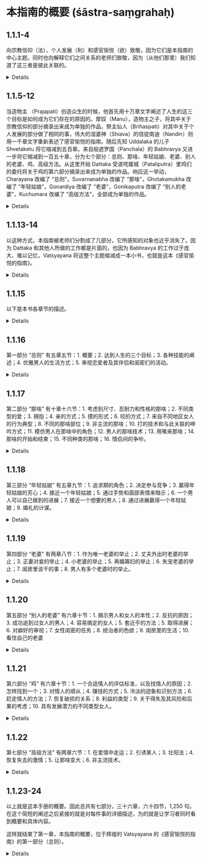 # 本指南的概要 (śāstra-saṃgrahaḥ)

## 1.1.1-4

向宗教信仰（法），个人发展（利）和感官愉悦（欲）致敬，因为它们是本指南的中心主题。同时也向解释它们之间关系的老师们致敬，因为（从他们那里）我们知道了这三者是彼此关联的。

<details>
dharmārthakāmebhyo namaḥ || 1.1.1 ||

dharma-artha-kāmebhyo namaḥ ||

śāstre prakṛtatvāt || 1.1.2 ||

śāstre prakṛtatvāt ||

tatsamayāvabodhakebhyaś cācāryebhyaḥ || 1.1.3 ||

tat-samaya-avabodhakebhyaś ca-ācāryebhyaḥ ||

tatsaṃbandhāt || 1.1.4 ||

tat-saṃbandhāt ||
</details>

## 1.1.5-12

当造物主 （Prajapati）创造众生的时候，他首先用十万章文字阐述了人生的这三个目标是如何成为它们存在的原因的。摩奴（Manu），造物主之子，将其中关于宗教信仰的部分摘录出来成为单独的作品。祭主仙人（Brihaspati）对其中关于个人发展的部分做了相同的事，伟大的湿婆神（Shiava）的信徒南迪（Nandin）则用一千章文字重新表述了感官愉悦的指南。随后先知
Uddalaka 的儿子 Shvetaketu
将它缩减到五百章。来自般遮罗国（Panchala）的 Babhravya
又进一步将它缩减到一百五十章，分为七个部分：总则、那啥、年轻姑娘、老婆、别人的老婆、鸡、高级方法。从这里开始
Dattaka 受波咤厘城（Pataliputra）里鸡们的委托将关于鸡的第六部分摘录出来成为单独的作品。响应这一举动，Charayana
改编了 “总则”，Suvarnanabha 改编了 “那啥”，Ghotakamukha
改编了 “年轻姑娘”，Gonardiya
改编了 “老婆”，Gonikaputra
改编了 “别人的老婆”，Kuchumara 改编了 “高级方法”，全部成为单独的作品。

<details>
prajāpatir hi prajāḥ sṛṣṭvā tāṣāṃ sthitinibandhanaṃ trivargasya
sādhanam adhyāyānāṃ śatasahasreṇāgre provāca || 1.1.5 ||

prajāpatir hi prajāḥ sṛṣṭvā tāṣāṃ sthiti-nibandhanaṃ trivargasya
sādhanam adhyāyānāṃ śatasahasreṇa-agre provāca ||

tasyaikadeśikaṃ manuḥ svāyaṃbhuvo dharmādhikārikaṃ pṛthak cakāra
|| 1.1.6 ||

tasya-ekadeśikaṃ manuḥ svāyaṃbhuvo dharma-adhikārikaṃ pṛthak cakāra ||

bṛhaspatir arthādhikārikam || 1.1.7 ||

bṛhaspatir artha-adhikārikam ||

mahādevānucaraś ca nandī sahasreṇādhyāyānāṃ pṛthak kāmasūtraṃ provāca
|| 1.1.8 ||

mahādeva-anucaraś ca nandī sahasreṇa-adhyāyānāṃ pṛthak kāmasūtraṃ provāca ||

tad eva tu pañcabhir adhyāyaśatair auddālakiḥ śvetaketuḥ saṃcikṣepa
|| 1.1.9 ||

tad eva tu pañcabhir adhyāyaśatair auddālakiḥ śvetaketuḥ saṃcikṣepa ||

tad eva tu punar adhyardhenādhyāyaśatena
sādhāraṇasāṃprayogikakanyāsaṃprayuktakabhāryādhikārikapāradārikavaiśikaupaniṣadikaiḥ
saptabhir adhikaraṇair bābhravyaḥ pāñcālaḥ saṃcikṣepa || 1.1.10 ||

tad eva tu punar adhyardhena-adhyāyaśatena
sādhāraṇa-sāṃprayogika-kanyā-saṃprayuktaka-bhāryā-adhikārika-pāradārika-vaiśika-aupaniṣadikaiḥ
saptabhir adhikaraṇair bābhravyaḥ pāñcālaḥ saṃcikṣepa ||

tasya ṣaṣṭhaṃ vaiśikam adhikaraṇaṃ pāṭaliputrikāṇāṃ gaṇikānāṃ
niyogād dattakaḥ pṛthak cakāra || 1.1.11 ||

tasya ṣaṣṭhaṃ vaiśikam adhikaraṇaṃ pāṭaliputrikāṇāṃ gaṇikānāṃ
niyogād dattakaḥ pṛthak cakāra ||

tatprasaṅgāc cārāyaṇaḥ sādhāraṇam adhikaraṇaṃ pṛthak provāca |
suvarṇanābhaḥ sāṃprayogikam | ghoṭakamukhaḥ kanyāsaṃprayuktakam |
gonardīyo bhāryādhikārikam | goṇikāputraḥ pāradārikam | kucumāra
aupaniṣadikam iti || 1.1.12 ||

tat-prasaṅgāc cārāyaṇaḥ sādhāraṇam adhikaraṇaṃ pṛthak provāca |
suvarṇanābhaḥ sāṃprayogikam | ghoṭakamukhaḥ kanyā-saṃprayuktakam |
gonardīyo bhāryā-adhikārikam | goṇikāputraḥ pāradārikam | kucumāra
aupaniṣadikam iti ||
</details>

## 1.1.13-14

以这种方式，本指南被老师们分割成了几部分，它所感知的对象也近乎消失了。因为
Dattaka 和其他人所做的工作都是片面的，也因为
Babhravya 的工作过于庞大、难以记忆，Vatsyayana
将这整个主题缩减成一本小书，也就是这本《感官愉悦的指南》。

<details>
evaṃ bahubhir ācāryais tacchāstraṃ khaṇḍaśaḥ praṇītam utsannakalpam
abhūt ||  1.1.13 ||

evaṃ bahubhir ācāryais tacchāstraṃ khaṇḍaśaḥ praṇītam utsannakalpam abhūt ||

tatra dattakādibhiḥ praṇītānāṃ śāstrāvayavānām ekadeśatvāt,
mahad iti ca bābhravīyasya duradhyeyatvāt,
saṃkṣipya sarvam artham alpena granthena kāmasūtram idaṃ praṇītam
|| 1.1.14 ||

tatra dattaka-ādibhiḥ praṇītānāṃ śāstra-avayavānām ekadeśatvāt,
mahad iti ca bābhravīyasya duradhyeyatvāt,
saṃkṣipya sarvam artham alpena granthena kāmasūtram idaṃ praṇītam ||
</details>

## 1.1.15

以下是本书各章节的描述。

<details>
tasyāyaṃ prakaraṇādhikaraṇasamuddeśaḥ || 1.1.15 ||

tasya-ayaṃ prakaraṇa-adhikaraṇa-samuddeśaḥ ||
</details>

## 1.1.16

第一部分 “总则” 有五章五节：1.
概要；2. 达到人生的三个目标；3. 各种技能的阐述；4.
优雅男人的生活方式；5. 审视恋爱者及其伴侣和闺密们的活动。

<details>
śāstrasaṃgrahaḥ | trivargapratipattiḥ | vidyāsamuddeśaḥ |
nāgarikavṛttam | nāyakasahāyadūtīkarmavimarśaḥ | iti sādhāraṇaṃ
prathamam adhikaraṇam | adhyāyāḥ pañca | prakaraṇāni pañca || 1.1.16 ||

śāstra-saṃgrahaḥ | trivarga-pratipattiḥ | vidyā-samuddeśaḥ |
nāgarika-vṛttam | nāyaka-sahāya-dūtīkarma-vimarśaḥ | iti sādhāraṇaṃ
prathamam adhikaraṇam | adhyāyāḥ pañca | prakaraṇāni pañca ||
</details>

## 1.1.17

第二部分 “那啥” 有十章十六节：1.
考虑到尺寸、忍耐力和性格的那啥；2. 不同类型的爱；3. 拥抱；4.
亲的方式；5. 摸的形式；6. 咬的方式；7.
来自不同地区女人的行为典型；8. 不同的那啥部位；9.
非主流的那啥；10. 打的技术和与此关联的呻吟方式；11.
模仿男人在那啥中的角色；12. 男人的那啥技术；13. 用嘴来那啥；14.
那啥的开始和结束；15. 不同种类的那啥；16. 情侣间的争吵。

<details>
pramāṇakālabhāvebhyo ratāvasthāpanam | prītiviśeṣāḥ | āliṅganavicārāḥ
| cumbanavikalpāḥ | nakharadanajātayaḥ | daśanacchedyavidhayaḥ | deśyā
upacārāḥ | saṃveśanaprakārāḥ | citraratāni | prahaṇanayogāḥ |
tadyuktāś ca sītkṛtopakramāḥ | puruṣāyitam | puruṣopasṛptāni |
aupariṣṭakam | ratārambhāvasānikam | rataviśeṣāḥ | praṇayakalahaḥ |
iti sāṃprayogikaṃ dvitīyam adhikaraṇam | adhyāyā daśa | prakaraṇāni
saptadaśa || 1.1.17 ||

pramāṇa-kāla-bhāvebhyo rata-avasthāpanam | prīti-viśeṣāḥ |
āliṅgana-vicārāḥ | cumbana-vikalpāḥ | nakha-radana-jātayaḥ |
daśana-cchedya-vidhayaḥ | deśyā upacārāḥ | saṃveśana-prakārāḥ |
citra-ratāni | prahaṇana-yogāḥ | tadyuktāś ca sītkṛta-upakramāḥ |
puruṣāyitam | puruṣopasṛptāni | aupariṣṭakam | ratārambhāvasānikam |
rataviśeṣāḥ | praṇayakalahaḥ | iti sāṃprayogikaṃ dvitīyam adhikaraṇam
| adhyāyā daśa | prakaraṇāni saptadaśa ||
</details>

## 1.1.18

第三部分 “年轻姑娘” 有五章九节：1.
追求期的角色；2. 决定参与竞争；3. 赢得年轻姑娘的芳心；4.
接近一个年轻姑娘；5. 通过手势和面部表情来暗示；6.
一个男人可以自己做到的进展；7. 接近一个想要的男人；8.
通过进展赢得一个年轻姑娘；9. 婚礼的计谋。

<details>
varaṇavidhānam | saṃbandhanirṇayaḥ | kanyāvisrambhaṇam | *bālāyā
[Ch: bālāyāḥ] upakramāḥ | iṅgitākārasūcanam | ekapuruṣābhiyogaḥ |
prayojyasyopāvartanam | abhiyogataś ca kanyāyāḥ pratipattiḥ |
vivāhayogaḥ | iti kanyāsaṃprayuktakaṃ tṛtīyam adhikaraṇam | adhyāyāḥ
pañca | prakaraṇāni nava || 1.1.18 ||

varaṇa-vidhānam | saṃbandha-nirṇayaḥ | kanyā-visrambhaṇam | *bālāyā
[Ch: bālāyāḥ] upakramāḥ | iṅgita-ākāra-sūcanam | eka-puruṣa-abhiyogaḥ
| prayojyasya-upāvartanam | abhiyogataś ca kanyāyāḥ pratipattiḥ |
vivāha-yogaḥ | iti kanyā-saṃprayuktakaṃ tṛtīyam adhikaraṇam | adhyāyāḥ
pañca | prakaraṇāni nava ||
</details>

## 1.1.19

第四部分 “老婆” 有两章八节：1.
作为唯一老婆的举止；2. 丈夫外出时老婆的举止；3. 正妻对妾的举止；4.
小老婆的举止；5. 再婚寡妇的举止；6. 失宠老婆的举止；7.
闺房里该干的事；8. 男人有多个老婆时的举止。

<details>
ekacāriṇīvṛttam | pravāsacaryā | sapatnīṣu jyeṣṭhāvṛttam |
kaniṣṭhāvṛttam | punarbhūvṛttam | durbhagāvṛttam | *āntaḥpurikam
[Ch: antaḥpurikam] | puruṣasya bahvīṣu pratipattiḥ | iti
bhāryādhikārikaṃ caturtham adhikaraṇam | adhyāyau dvau | prakaraṇāny
aṣṭau || 1.1.19 ||

eka-cāriṇī-vṛttam | pravāsa-caryā | sapatnīṣu jyeṣṭhā-vṛttam |
kaniṣṭhā-vṛttam | punarbhū-vṛttam | durbhagā-vṛttam | *āntaḥpurikam
[Ch: antaḥpurikam] | puruṣasya bahvīṣu
pratipattiḥ | iti bhāryā-adhikārikaṃ caturtham adhikaraṇam |
adhyāyau dvau | prakaraṇāny aṣṭau ||
</details>

## 1.1.20

第五部分 “别人的老婆” 有六章十节：1. 揭示男人和女人的本性；2.
反抗的原因；3. 成功追到过女人的男人；4. 容易搞定的女人；5.
套近乎的方法；5. 取得进展；6. 对癖好的审视；7. 女性闺密的任务；8.
统治者的色欲；9. 闺房里的生活；10. 看住自己的老婆

<details>
strīpuruṣaśīlāvasthāpanam | vyāvartanakāraṇāni | strīṣu siddhāḥ
puruṣāḥ | ayatnasādhyā yoṣitaḥ | paricayakāraṇāni | abhiyogāḥ |
bhāvaparīkṣā | dūtīkarmāṇi | īśvarakāmitam | āntaḥpurikaṃ
dārarakṣitakam | iti pāradārikaṃ pañcamam adhikaraṇam | adhyāyāḥ
ṣaṭ | prakaraṇāni daśa || 1.1.20 ||

strī-puruṣa-śīla-avasthāpanam | vyāvartana-kāraṇāni | strīṣu siddhāḥ
puruṣāḥ | ayatna-sādhyā yoṣitaḥ | paricaya-kāraṇāni | abhiyogāḥ |
bhāva-parīkṣā | dūtī-karmāṇi | īśvara-kāmitam | āntaḥpurikaṃ
dāra-rakṣitakam | iti pāra-dārikaṃ pañcamam adhikaraṇam | adhyāyāḥ ṣaṭ
| prakaraṇāni daśa ||
</details>

## 1.1.21

第六部分 “鸡” 有六章十节：1. 一个合适情人的评估标准，以及找情人的原因；2.
怎样找到一个；3. 对情人的顺从；4. 赚钱的方式；5.
冷淡的迹象和识别方法；6. 赶走情人的方法；7. 恢复破损的关系；8.
利益的类型；9. 关于得失及其风险和后果的考虑；10.
具有发展潜力的不同类型女人。

<details>
gamyacintā | gamanakāraṇāni | upāvartanavidhiḥ | kāntānuvartanam |
arthāgamopāyāḥ | viraktaliṅgāni | viraktapratipattiḥ |
niṣkāsanaprakārāḥ | viśīrṇapratisaṃdhānam | lābhaviśeṣaḥ |
arthānarthānubandhasaṃśayavicāraḥ | veśyāviśeṣāś ca | iti vaiśikaṃ
ṣaṣṭham adhikaraṇam | adhyāyāḥ ṣaṭ | prakaraṇāni dvādaśa || 1.1.21 ||

gamya-cintā | gamana-kāraṇāni | upāvartana-vidhiḥ | kānta-anuvartanam |
artha-āgama-upāyāḥ | virakta-liṅgāni | virakta-pratipattiḥ |
niṣkāsana-prakārāḥ | viśīrṇa-pratisaṃdhānam | lābha-viśeṣaḥ |
artha-anartha-anubandha-saṃśaya-vicāraḥ | veśyā-viśeṣāś ca | iti
vaiśikaṃ ṣaṣṭham adhikaraṇam | adhyāyāḥ ṣaṭ | prakaraṇāni dvādaśa ||
</details>

## 1.1.22

第七部分 “高级方法” 有两章六节：1. 在爱情中走运；2.
引诱某人；3. 壮阳法；4. 恢复失去的激情；5. 让那啥变大；6.
非主流技术。

<details>
subhagaṃkaraṇam | vaśīkaraṇam | vṛṣyāś ca yogāḥ |
naṣṭarāgapratyānayanam | vṛddhividhayaḥ | citrāś ca yogāḥ | ity
aupaniṣadikaṃ saptamam adhikaraṇam | adhyāyau dvau | prakaraṇāni ṣaṭ
|| 1.1.22 ||

subhagaṃ-karaṇam | vaśīkaraṇam | vṛṣyāś ca yogāḥ |
naṣṭa-rāga-pratyānayanam | vṛddhi-vidhayaḥ | citrāś ca yogāḥ | ity
aupaniṣadikaṃ saptamam adhikaraṇam | adhyāyau dvau | prakaraṇāni ṣaṭ ||
</details>

## 1.1.23-24

以上就是这本手册的概要。因此总共有七部分，三十六章，六十四节，1,250
句。在这个简短的阐述之后紧接的就是对每件事的详细描述，为的就是让学习者同时看到概要和具体内容。

这样就结束了第一章，本指南的概要，位于辉煌的 Vatsyayana
的《感官愉悦的指南》的第一部分（总则）。

<details>
evaṃ ṣaṭtriṃśad adhyāyāḥ | catuḥṣaṣṭiḥ prakaraṇāni | adhikaraṇāni
sapta | sapādaṃ ślokasahasram | iti śāstrasya saṃgrahaḥ || 1.1.23 ||

evaṃ ṣaṭtriṃśad adhyāyāḥ | catuḥṣaṣṭiḥ prakaraṇāni | adhikaraṇāni
sapta | sapādaṃ ślokasahasram | iti śāstrasya saṃgrahaḥ ||

saṃkṣepam imam uktvāsya vistaro 'taḥ pravakṣyate || 1.1.24a ||

saṃkṣepam imam uktvā-asya vistaro +ataḥ pravakṣyate ||

iṣṭaṃ hi viduṣāṃ loke samāsavyāsabhāṣaṇam || 1.1.24b ||

iṣṭaṃ hi viduṣāṃ loke samāsa-vyāsa-bhāṣaṇam ||
</details>
